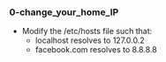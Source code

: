 ### 0-change_your_home_IP
- Modify the /etc/hosts file such that:
	- localhost resolves to 127.0.0.2
	- facebook.com resolves to 8.8.8.8
